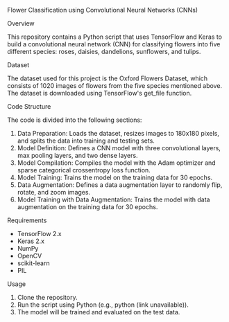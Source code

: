 Flower Classification using Convolutional Neural Networks (CNNs)

Overview

This repository contains a Python script that uses TensorFlow and Keras to build a convolutional neural network (CNN) for classifying flowers into five different species: roses, daisies, dandelions, sunflowers, and tulips.

Dataset

The dataset used for this project is the Oxford Flowers Dataset, which consists of 1020 images of flowers from the five species mentioned above. The dataset is downloaded using TensorFlow's get_file function.

Code Structure

The code is divided into the following sections:

1. Data Preparation: Loads the dataset, resizes images to 180x180 pixels, and splits the data into training and testing sets.
2. Model Definition: Defines a CNN model with three convolutional layers, max pooling layers, and two dense layers.
3. Model Compilation: Compiles the model with the Adam optimizer and sparse categorical crossentropy loss function.
4. Model Training: Trains the model on the training data for 30 epochs.
5. Data Augmentation: Defines a data augmentation layer to randomly flip, rotate, and zoom images.
6. Model Training with Data Augmentation: Trains the model with data augmentation on the training data for 30 epochs.

Requirements

- TensorFlow 2.x
- Keras 2.x
- NumPy
- OpenCV
- scikit-learn
- PIL

Usage

1. Clone the repository.
2. Run the script using Python (e.g., python (link unavailable)).
3. The model will be trained and evaluated on the test data.

